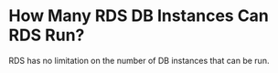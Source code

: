 # How Many RDS DB Instances Can RDS Run?<a name="rds_faq_0006"></a>

RDS has no limitation on the number of DB instances that can be run.

